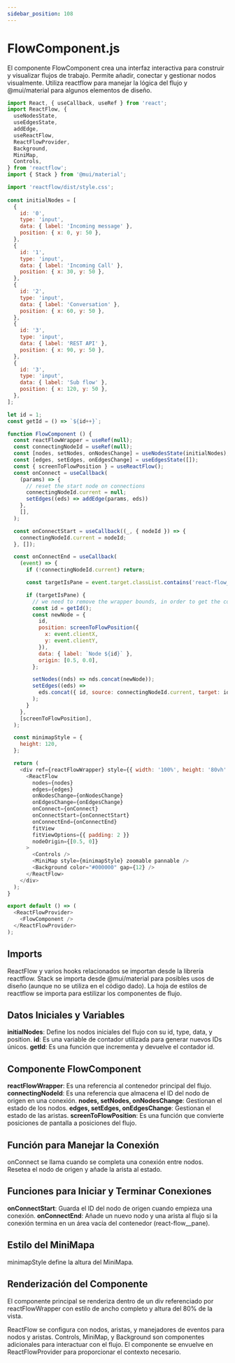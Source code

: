 ```yaml
---
sidebar_position: 108
---
```


# FlowComponent.js

El componente FlowComponent crea una interfaz interactiva para construir y visualizar flujos de trabajo. Permite añadir, conectar y gestionar nodos visualmente. Utiliza reactflow para manejar la lógica del flujo y @mui/material para algunos elementos de diseño.

```js
import React, { useCallback, useRef } from 'react';
import ReactFlow, {
  useNodesState,
  useEdgesState,
  addEdge,
  useReactFlow,
  ReactFlowProvider,
  Background,
  MiniMap,
  Controls,
} from 'reactflow';
import { Stack } from '@mui/material';

import 'reactflow/dist/style.css';
 
const initialNodes = [
  {
    id: '0',
    type: 'input',
    data: { label: 'Incoming message' },
    position: { x: 0, y: 50 },
  },
  {
    id: '1',
    type: 'input',
    data: { label: 'Incoming Call' },
    position: { x: 30, y: 50 },
  },
  {
    id: '2',
    type: 'input',
    data: { label: 'Conversation' },
    position: { x: 60, y: 50 },
  },
  {
    id: '3',
    type: 'input',
    data: { label: 'REST API' },
    position: { x: 90, y: 50 },
  },
  {
    id: '3',
    type: 'input',
    data: { label: 'Sub flow' },
    position: { x: 120, y: 50 },
  },
];

let id = 1;
const getId = () => `${id++}`;

function FlowComponent () {
  const reactFlowWrapper = useRef(null);
  const connectingNodeId = useRef(null);
  const [nodes, setNodes, onNodesChange] = useNodesState(initialNodes);
  const [edges, setEdges, onEdgesChange] = useEdgesState([]);
  const { screenToFlowPosition } = useReactFlow();
  const onConnect = useCallback(
    (params) => {
      // reset the start node on connections
      connectingNodeId.current = null;
      setEdges((eds) => addEdge(params, eds))
    },
    [],
  );

  const onConnectStart = useCallback((_, { nodeId }) => {
    connectingNodeId.current = nodeId;
  }, []);

  const onConnectEnd = useCallback(
    (event) => {
      if (!connectingNodeId.current) return;

      const targetIsPane = event.target.classList.contains('react-flow__pane');

      if (targetIsPane) {
        // we need to remove the wrapper bounds, in order to get the correct position
        const id = getId();
        const newNode = {
          id,
          position: screenToFlowPosition({
            x: event.clientX,
            y: event.clientY,
          }),
          data: { label: `Node ${id}` },
          origin: [0.5, 0.0],
        };

        setNodes((nds) => nds.concat(newNode));
        setEdges((eds) =>
          eds.concat({ id, source: connectingNodeId.current, target: id }),
        );
      }
    },
    [screenToFlowPosition],
  );

  const minimapStyle = {
    height: 120,
  };

  return (
    <div ref={reactFlowWrapper} style={{ width: '100%', height: '80vh' }}>
      <ReactFlow
        nodes={nodes}
        edges={edges}
        onNodesChange={onNodesChange}
        onEdgesChange={onEdgesChange}
        onConnect={onConnect}
        onConnectStart={onConnectStart}
        onConnectEnd={onConnectEnd}
        fitView
        fitViewOptions={{ padding: 2 }}
        nodeOrigin={[0.5, 0]}
      >
        <Controls />
        <MiniMap style={minimapStyle} zoomable pannable />
        <Background color="#000000" gap={12} />
      </ReactFlow>
    </div>
  );
}

export default () => (
  <ReactFlowProvider>
    <FlowComponent />
  </ReactFlowProvider>
);
```

## Imports

ReactFlow y varios hooks relacionados se importan desde la librería reactflow.
Stack se importa desde @mui/material para posibles usos de diseño (aunque no se utiliza en el código dado).
La hoja de estilos de reactflow se importa para estilizar los componentes de flujo.

## Datos Iniciales y Variables

**initialNodes**: Define los nodos iniciales del flujo con su id, type, data, y position.
**id**: Es una variable de contador utilizada para generar nuevos IDs únicos.
**getId**: Es una función que incrementa y devuelve el contador id.

## Componente FlowComponent

**reactFlowWrapper**: Es una referencia al contenedor principal del flujo.
**connectingNodeId**: Es una referencia que almacena el ID del nodo de origen en una conexión.
**nodes, setNodes, onNodesChange**: Gestionan el estado de los nodos.
**edges, setEdges, onEdgesChange**: Gestionan el estado de las aristas.
**screenToFlowPosition**: Es una función que convierte posiciones de pantalla a posiciones del flujo.

## Función para Manejar la Conexión

onConnect se llama cuando se completa una conexión entre nodos.
Resetea el nodo de origen y añade la arista al estado.

## Funciones para Iniciar y Terminar Conexiones

**onConnectStart**: Guarda el ID del nodo de origen cuando empieza una conexión.
**onConnectEnd**: Añade un nuevo nodo y una arista al flujo si la conexión termina en un área vacía del contenedor (react-flow__pane).

## Estilo del MiniMapa

minimapStyle define la altura del MiniMapa.

## Renderización del Componente

El componente principal se renderiza dentro de un div referenciado por reactFlowWrapper con estilo de ancho completo y altura del 80% de la vista.

ReactFlow se configura con nodos, aristas, y manejadores de eventos para nodos y aristas.
Controls, MiniMap, y Background son componentes adicionales para interactuar con el flujo.
El componente se envuelve en ReactFlowProvider para proporcionar el contexto necesario.
